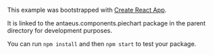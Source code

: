 This example was bootstrapped with [Create React App](https://github.com/facebook/create-react-app).

It is linked to the antaeus.components.piechart package in the parent directory for development purposes.

You can run `npm install` and then `npm start` to test your package.
